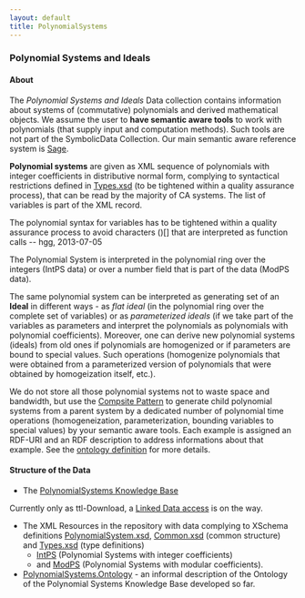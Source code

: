 ```yaml
---
layout: default
title: PolynomialSystems
---
```


### Polynomial Systems and Ideals

#### About

The *Polynomial Systems and Ideals* Data collection contains information about systems of (commutative) polynomials and derived mathematical objects. We assume the user to **have semantic aware tools** to work with polynomials (that supply input and computation methods). Such tools are not part of the SymbolicData Collection. Our main semantic aware reference system is [Sage](http://www.sagemath.org/).

**Polynomial systems** are given as XML sequence of polynomials with integer coefficients in distributive normal form, complying to syntactical restrictions defined in [Types.xsd](http://symbolicdata.org/XMLResources/Types.xsd) (to be tightened within a quality assurance process), that can be read by the majority of CA systems. The list of variables is part of the XML record.

  
The polynomial syntax for variables has to be tightened within a quality assurance process to avoid characters ()[] that are interpreted as function calls -- hgg, 2013-07-05

The Polynomial System is interpreted in the polynomial ring over the integers (IntPS data) or over a number field that is part of the data (ModPS data).

The same polynomial system can be interpreted as generating set of an **Ideal** in different ways - as *flat ideal* (in the polynomial ring over the complete set of variables) or as *parameterized ideals* (if we take part of the variables as parameters and interpret the polynomials as polynomials with polynomial coefficients). Moreover, one can derive new polynomial systems (ideals) from old ones if polynomials are homogenized or if parameters are bound to special values. Such operations (homogenize polynomials that were obtained from a parameterized version of polynomials that were obtained by homogeization itself, etc.).

We do not store all those polynomial systems not to waste space and bandwidth, but use the [Compsite Pattern](http://en.wikipedia.org/wiki/Composite_pattern) to generate child polynomial systems from a parent system by a dedicated number of polynomial time operations (homogeneization, parameterization, bounding variables to special values) by your semantic aware tools. Each example is assigned an RDF-URI and an RDF description to address informations about that example. See the [ ontology definition](PolynomialSystems.Ontology "wikilink") for more details.

#### Structure of the Data

-   The [PolynomialSystems Knowledge Base](http://symbolicdata.org/RDFData/PolynomialSystems.ttl)

  
  
Currently only as ttl-Download, a [Linked Data access](http://linkeddata.org) is on the way.

-   The XML Resources in the repository with data complying to XSchema definitions [PolynomialSystem.xsd](http://symbolicdata.org/XMLResources/PolynomialSystem.xsd), [Common.xsd](http://symbolicdata.org/XMLResources/Common.xsd) (common structure) and [Types.xsd](http://symbolicdata.org/XMLResources/Types.xsd) (type definitions)
    -   [IntPS](http://symbolicdata.org/XMLResources/IntPS) (Polynomial Systems with integer coefficients)
    -   and [ModPS](http://symbolicdata.org/XMLResources/ModPS) (Polynomial Systems with modular coefficients).
-   [PolynomialSystems.Ontology](PolynomialSystems.Ontology "wikilink") - an informal description of the Ontology of the Polynomial Systems Knowledge Base developed so far.

